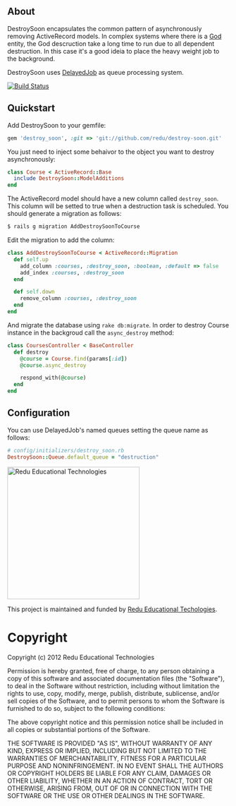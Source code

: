 ## About

DestroySoon encapsulates the common pattern of asynchronously removing ActiveRecord models. In complex systems where there is a [God](http://en.wikipedia.org/wiki/God_object) entity, the God descruction take a long time to run due to all dependent destruction. In this case it's a good ideia to place the heavy weight job to the background.

DestroySoon uses [DelayedJob](https://github.com/collectiveidea/delayed_job) as queue processing system.

[![Build Status](https://secure.travis-ci.org/redu/destroy-soon.png)](http://travis-ci.org/redu/destroy-soon)

## Quickstart

Add DestroySoon to your gemfile:

```ruby
gem 'destroy_soon', :git => 'git://github.com/redu/destroy-soon.git'
```

You just need to inject some behaivor to the object you want to destroy asynchronously:

```ruby
class Course < ActiveRecord::Base
  include DestroySoon::ModelAdditions
end
```

The ActiveRecord model should have a new column called ``destroy_soon``. This column will be setted to true when a destruction task is scheduled. You should generate a migration as follows:

```sh
$ rails g migration AddDestroySoonToCourse
```

Edit the migration to add the column:

```ruby
class AddDestroySoonToCourse < ActiveRecord::Migration
  def self.up
    add_column :courses, :destroy_soon, :boolean, :default => false
    add_index :courses, :destroy_soon
  end

  def self.down
    remove_column :courses, :destroy_soon
  end
end
```

And migrate the database using ``rake db:migrate``. In order to destroy Course instance in the backgroud call the ``async_destroy`` method:

```ruby
class CoursesController < BaseController
  def destroy
    @course = Course.find(params[:id])
    @course.async_destroy

    respond_with(@course)
  end
end
```

## Configuration

You can use DelayedJob's named queues setting the queue name as follows:

```ruby
# config/initializers/destroy_soon.rb
DestroySoon::Queue.default_queue = "destruction"
```
 
<img src="https://github.com/downloads/redu/redupy/redutech-marca.png" alt="Redu Educational Technologies" width="300">

This project is maintained and funded by [Redu Educational Techologies](http://tech.redu.com.br).

# Copyright

Copyright (c) 2012 Redu Educational Technologies

Permission is hereby granted, free of charge, to any person obtaining a copy of this software and associated documentation files (the "Software"), to deal in the Software without restriction, including without limitation the rights to use, copy, modify, merge, publish, distribute, sublicense, and/or sell copies of the Software, and to permit persons to whom the Software is furnished to do so, subject to the following conditions:

The above copyright notice and this permission notice shall be included in all copies or substantial portions of the Software.

THE SOFTWARE IS PROVIDED "AS IS", WITHOUT WARRANTY OF ANY KIND, EXPRESS OR IMPLIED, INCLUDING BUT NOT LIMITED TO THE WARRANTIES OF MERCHANTABILITY, FITNESS FOR A PARTICULAR PURPOSE AND NONINFRINGEMENT. IN NO EVENT SHALL THE AUTHORS OR COPYRIGHT HOLDERS BE LIABLE FOR ANY CLAIM, DAMAGES OR OTHER LIABILITY, WHETHER IN AN ACTION OF CONTRACT, TORT OR OTHERWISE, ARISING FROM, OUT OF OR IN CONNECTION WITH THE SOFTWARE OR THE USE OR OTHER DEALINGS IN THE SOFTWARE.
